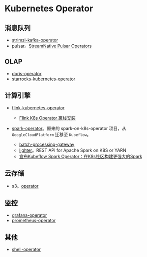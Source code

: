 # Kubernetes Operator

## 消息队列

* [strimzi-kafka-operator](https://github.com/strimzi/strimzi-kafka-operator)
* pulsar。[StreamNative Pulsar Operators](https://docs.streamnative.io/operator/understand-pulsar-operator)

## OLAP

* [doris-operator](https://github.com/selectdb/doris-operator)
* [starrocks-kubernetes-operator](https://github.com/StarRocks/starrocks-kubernetes-operator)

## 计算引擎

* [flink-kubernetes-operator](https://github.com/apache/flink-kubernetes-operator)
  * [Flink K8s Operator 离线安装](https://mp.weixin.qq.com/s?__biz=MzUyODk0Njc1NQ==&mid=2247486257&idx=1&sn=7c59118d8375cd20af942c3ec165fa4a&chksm=fa69c81dcd1e410bce0f8fbc3e9f27e07ff88f94c8395e38acccb7bb4f068055471869d99dd4&mpshare=1&scene=1&srcid=03169UaABpexeL31Dk8REH0d&sharer_shareinfo=ee91857bd42fa305c7b2a5d9ba9cfd12&sharer_shareinfo_first=c7a69444923e2767bac4a6008acdd358&version=4.1.10.99312&platform=mac#rd)

* [spark-operator](https://github.com/kubeflow/spark-operator)。原来的 spark-on-k8s-operator 项目，从 `GoogleCloudPlatform` 迁移至 `Kubeflow`。
  * [batch-processing-gateway](https://github.com/apple/batch-processing-gateway)
  * [lighter](https://github.com/exacaster/lighter)。REST API for Apache Spark on K8S or YARN
  * [宣布Kubeflow Spark Operator：在K8s社区构建更强大的Spark](https://mp.weixin.qq.com/s?__biz=MzI5ODk5ODI4Nw==&mid=2247544248&idx=1&sn=7ca901ff992991eef37d8137fb160c89&chksm=ec9f22d8dbe8abce8ddc576e3eb7ab9e6b7e1038470ecb74ba44686724d1ef09270f15e78e32&mpshare=1&scene=1&srcid=0509UJNf5oYOAXif4Tu1dxRG&sharer_shareinfo=fa18868533812d14a65dd3285ce8bb16&sharer_shareinfo_first=fa18868533812d14a65dd3285ce8bb16&version=4.1.10.99312&platform=mac&nwr_flag=1#wechat_redirect)


## 云存储

* s3。[operator](https://github.com/minio/operator)

## 监控

* [grafana-operator](https://github.com/grafana/grafana-operator)
* [prometheus-operator](https://github.com/prometheus-operator/prometheus-operator)

## 其他

* [shell-operator](https://github.com/flant/shell-operator)
